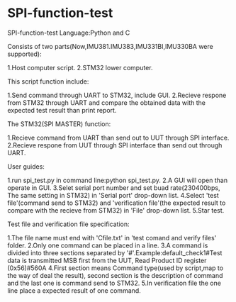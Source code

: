 # SPI-function-test
SPI-function-test
Language:Python and C

Consists of two parts(Now,IMU381.IMU383,IMU331BI,IMU330BA were supported):

1.Host computer script.
2.STM32 lower computer.

This script function include:

1.Send command through UART to STM32, include GUI. 
2.Recieve respone from STM32 through UART and compare the obtained data with the expected test result than print report.

The STM32(SPI MASTER) function:

1.Recieve command from UART than send out to UUT through SPI interface.
2.Recieve respone from UUT through SPI interface than send out through UART.



User guides:

1.run spi_test.py in command line:python spi_test.py.
2.A GUI will open than operate in GUI.
3.Selet serial port number and set buad rate(230400bps, The same setting in STM32) in 'Serial port' drop-down list.
4.Select 'test file'(command send to STM32) and 'verification file'(the expected result to compare with the recieve from STM32) in 'File' drop-down list.
5.Star test.



Test file and verification file specification:

1.The file name must end with 'Cfile.txt'  in 'test comand and verify files' folder.
2.Only one command can be placed in a line.
3.A command is divided into three sections separated by '#'.Example:default_check1#Test data is transmitted MSB first from the UUT, Read Product ID register (0x56)#560A
4.First section means Command type(used by script,map to the way of deal the result), second section is the description of command and the last one is command send to STM32.
5.In verification file the one line place a expected result of one command.

